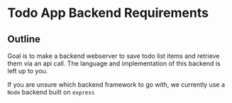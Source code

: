 # Todo App Backend Requirements

## Outline

Goal is to make a backend webserver to save todo list items and retrieve them via an api call. The language and implementation of this backend is left up to you. 

If you are unsure which backend framework to go with, we currently use a `Node` backend built on `express`
